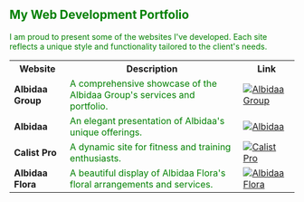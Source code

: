 <h2 style="color:green;">My Web Development Portfolio</h2>

<p style="color:green;">I am proud to present some of the websites I've developed. Each site reflects a unique style and functionality tailored to the client's needs.</p>

<table>
  <tr>
    <th>Website</th>
    <th>Description</th>
    <th>Link</th>
  </tr>
  <tr>
    <td><strong>Albidaa Group</strong></td>
    <td style="color:green;">A comprehensive showcase of the Albidaa Group's services and portfolio.</td>
    <td><a href="https://www.albidaagroup.com"><img src="https://img.shields.io/badge/Visit-Albidaa_Group-blue?style=for-the-badge&logo=appveyor" alt="Albidaa Group"></a></td>
  </tr>
  <tr>
    <td><strong>Albidaa</strong></td>
    <td style="color:green;">An elegant presentation of Albidaa's unique offerings.</td>
    <td><a href="https://www.albidaa.com"><img src="https://img.shields.io/badge/Visit-Albidaa-blue?style=for-the-badge&logo=appveyor" alt="Albidaa"></a></td>
  </tr>
  <tr>
    <td><strong>Calist Pro</strong></td>
    <td style="color:green;">A dynamic site for fitness and training enthusiasts.</td>
    <td><a href="https://www.calistpro.com"><img src="https://img.shields.io/badge/Visit-Calist_Pro-blue?style=for-the-badge&logo=appveyor" alt="Calist Pro"></a></td>
  </tr>
  <tr>
    <td><strong>Albidaa Flora</strong></td>
    <td style="color:green;">A beautiful display of Albidaa Flora's floral arrangements and services.</td>
    <td><a href="https://www.albidaaflora.com"><img src="https://img.shields.io/badge/Visit-Albidaa_Flora-blue?style=for-the-badge&logo=appveyor" alt="Albidaa Flora"></a></td>
  </tr>
</table>


<!--
**ArisBedrossian/ArisBedrossian** is a ✨ _special_ ✨ repository because its `README.md` (this file) appears on your GitHub profile.

🌐 <span style="color:green;">Web Development Projects</span>

<span style="color:green;">Web sites created.</span>

| Website | Description | Link |
| ------- | ----------- | ---- |
| **Albidaa Group** | <span style="color:dark_green;">ALBIDAA GROUP OF COMPANIES.</span> | [![Albidaa Group](https://img.shields.io/badge/Visit-Albidaa_Group-blue?style=for-the-badge&logo=appveyor)](https://www.albidaagroup.com) |
| **Albidaa** | <span style="color:dark_green;"> ALBIDAA WEBSITE.</span> | [![Albidaa](https://img.shields.io/badge/Visit-Albidaa-blue?style=for-the-badge&logo=appveyor)](https://www.albidaa.com) |
| **Calist Pro** | <span style="color:dark_green;">CALIST PRO.</span> | [![Calist Pro](https://img.shields.io/badge/Visit-Calist_Pro-blue?style=for-the-badge&logo=appveyor)](https://www.calistpro.com) |
| **Albidaa Flora** | <span style="color:dark_green;">Albidaa FLORA.</span> | [![Albidaa Flora](https://img.shields.io/badge/Visit-Albidaa_Flora-blue?style=for-the-badge&logo=appveyor)](https://www.albidaaflora.com) |

Here are some ideas to get you started:

- 🔭 I’m currently working on ...
- 🌱 I’m currently learning ...
- 👯 I’m looking to collaborate on ...
- 🤔 I’m looking for help with ...
- 💬 Ask me about ...
- 📫 How to reach me: ...
- 😄 Pronouns: ...
- ⚡ Fun fact: ...
-->
